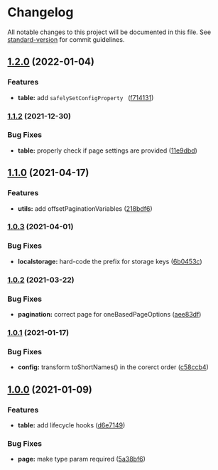 # Changelog

All notable changes to this project will be documented in this file. See [standard-version](https://github.com/conventional-changelog/standard-version) for commit guidelines.

## [1.2.0](https://github.com/exportarts/ngx-material-data-table/compare/v1.1.3-pre.0...v1.2.0) (2022-01-04)


### Features

* **table:** add `safelySetConfigProperty ` ([f714131](https://github.com/exportarts/ngx-material-data-table/commit/f7141312d6a3da646d310182044365dd432ddc8c))


### [1.1.2](https://github.com/exportarts/ngx-material-data-table/compare/v1.1.1...v1.1.2) (2021-12-30)

### Bug Fixes

* **table:** properly check if page settings are provided ([11e9dbd](https://github.com/exportarts/ngx-material-data-table/commit/11e9dbd5adb51f99088da7bf9c5380b05aefec16))


## [1.1.0](https://github.com/exportarts/ngx-material-data-table/compare/v1.0.3...v1.1.0) (2021-04-17)

### Features

* **utils:** add offsetPaginationVariables ([218bdf6](https://github.com/exportarts/ngx-material-data-table/commit/218bdf6e061210739e9e38a0885356b141a60cd8))

### [1.0.3](https://github.com/exportarts/ngx-material-data-table/compare/v1.0.2...v1.0.3) (2021-04-01)


### Bug Fixes

* **localstorage:** hard-code the prefix for storage keys ([6b0453c](https://github.com/exportarts/ngx-material-data-table/commit/6b0453c92d1c38d7edcd00348d21344760ad4def))

### [1.0.2](https://github.com/exportarts/ngx-material-data-table/compare/v1.0.1...v1.0.2) (2021-03-22)


### Bug Fixes

* **pagination:** correct page for oneBasedPageOptions ([aee83df](https://github.com/exportarts/ngx-material-data-table/commit/aee83df82ca7868e153cef98122fa9aacea89221))

### [1.0.1](https://github.com/exportarts/ngx-material-data-table/compare/v1.0.0...v1.0.1) (2021-01-17)


### Bug Fixes

* **config:** transform toShortNames() in the corerct order ([c58ccb4](https://github.com/exportarts/ngx-material-data-table/commit/c58ccb4c8969f1a43846369a8e5736d5258465d1))

## [1.0.0](https://github.com/exportarts/ngx-material-data-table/compare/v0.3.0...v1.0.0) (2021-01-09)


### Features

* **table:** add lifecycle hooks ([d6e7149](https://github.com/exportarts/ngx-material-data-table/commit/d6e71490172def6746e219963c31423848925f10))


### Bug Fixes

* **page:** make type param required ([5a38bf6](https://github.com/exportarts/ngx-material-data-table/commit/5a38bf6007e1330a1cc938a235ac8c6a92d85e33))
